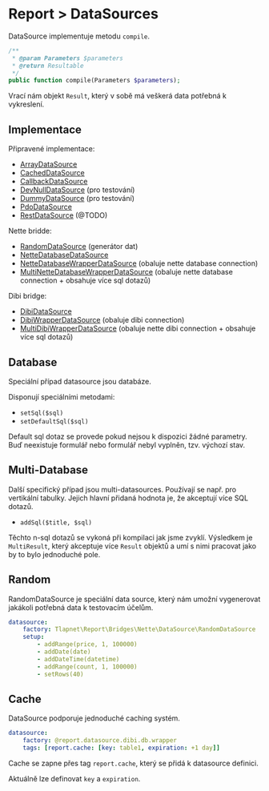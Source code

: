 # Report > DataSources

DataSource implementuje metodu `compile`.

```php
/**
 * @param Parameters $parameters
 * @return Resultable
 */
public function compile(Parameters $parameters);
```

Vrací nám objekt `Result`, který v sobě má veškerá data potřebná k vykreslení.

## Implementace

Připravené implementace:

- [ArrayDataSource](https://git.tlapnet.cz/libs/report/blob/master/src/DataSources/ArrayDataSource.php)
- [CachedDataSource](https://git.tlapnet.cz/libs/report/blob/master/src/DataSources/CachedDataSource.php)
- [CallbackDataSource](https://git.tlapnet.cz/libs/report/blob/master/src/DataSources/CallbackDataSource.php)
- [DevNullDataSource](https://git.tlapnet.cz/libs/report/blob/master/src/DataSources/DevNullDataSource.php) (pro testování)
- [DummyDataSource](https://git.tlapnet.cz/libs/report/blob/master/src/DataSources/DummyDataSource.php) (pro testování)
- [PdoDataSource](https://git.tlapnet.cz/libs/report/blob/master/src/DataSources/PdoDataSource.php)
- [RestDataSource](https://git.tlapnet.cz/libs/report/blob/master/src/DataSources/RestDataSource.php) (@TODO)

Nette bridde:

- [RandomDataSource](https://git.tlapnet.cz/libs/report/blob/master/src/Bridges/Nette/DataSources/RandomDataSource.php) (generátor dat)
- [NetteDatabaseDataSource](https://git.tlapnet.cz/libs/report/blob/master/src/Bridges/Nette/Database/DataSources/NetteDatabaseDataSource.php)
- [NetteDatabaseWrapperDataSource](https://git.tlapnet.cz/libs/report/blob/master/src/Bridges/Nette/Database/DataSources/NetteDatabaseWrapperDataSource.php) (obaluje nette database connection)
- [MultiNetteDatabaseWrapperDataSource](https://git.tlapnet.cz/libs/report/blob/master/src/Bridges/Nette/Database/DataSources/MultiNetteDatabaseWrapperDataSource.php) (obaluje nette database connection + obsahuje více sql dotazů)

Dibi bridge:

- [DibiDataSource](https://git.tlapnet.cz/libs/report/blob/master/src/Bridges/Dibi/DataSources/DibiDataSource.php)
- [DibiWrapperDataSource](https://git.tlapnet.cz/libs/report/blob/master/src/Bridges/Dibi/DataSources/DibiWrapperDataSource.php) (obaluje dibi connection)
- [MultiDibiWrapperDataSource](https://git.tlapnet.cz/libs/report/blob/master/src/Bridges/Dibi/DataSources/MultiDibiWrapperDataSource.php) (obaluje nette dibi connection + obsahuje více sql dotazů)

## Database

Speciální případ datasource jsou databáze. 

Disponují speciálními metodami:

- `setSql($sql)`
- `setDefaultSql($sql)`

Default sql dotaz se provede pokud nejsou k dispozici žádné parametry. Buď neexistuje formulář nebo formulář nebyl vyplněn, tzv. výchozí stav.

## Multi-Database

Další specifický případ jsou multi-datasources. Používají se např. pro vertikální tabulky. Jejich hlavní přidaná hodnota je, že akceptují více SQL dotazů.

- `addSql($title, $sql)`

Těchto n-sql dotazů se vykoná při kompilaci jak jsme zvyklí. Výsledkem je `MultiResult`, který akceptuje více `Result` objektů a umí s nimi pracovat jako by to bylo jednoduché pole. 

## Random

RandomDataSource je speciální data source, který nám umožní vygenerovat jakákoli potřebná data k testovacím účelům.

```yaml
datasource:
    factory: Tlapnet\Report\Bridges\Nette\DataSource\RandomDataSource
    setup:
        - addRange(price, 1, 100000)
        - addDate(date)
        - addDateTime(datetime)
        - addRange(count, 1, 100000)
        - setRows(40)
```

## Cache

DataSource podporuje jednoduché caching systém. 

```yaml
datasource:
    factory: @report.datasource.dibi.db.wrapper
    tags: [report.cache: [key: table1, expiration: +1 day]]
```

Cache se zapne přes tag `report.cache`, který se přidá k datasource definici.

Aktuálně lze definovat `key` a `expiration`.
